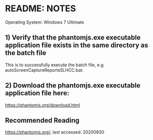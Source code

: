 # README: NOTES
Operating System: Windows 7 Ultimate
## 1) Verify that the phantomjs.exe executable application file exists in the same directory as the batch file
This is to successfully execute the batch file, e.g. autoScreenCaptureReportsSLHCC.bat.
## 2) Download the phantomjs.exe executable application file here:
https://phantomjs.org/download.html

## Recommended Reading
https://phantomjs.org/; last accessed: 20200830
